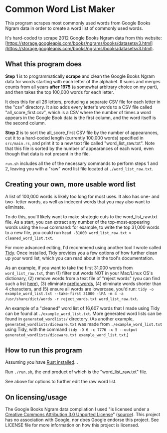 # Common Word List Maker

This program scrapes most commonly used words from Google Books Ngram data in order to create a word list of commonly used words. 

It's hard-coded to scrape 2012 Google Books Ngram data from this website: [https://storage.googleapis.com/books/ngrams/books/datasetsv3.html](https://storage.googleapis.com/books/ngrams/books/datasetsv3.html).

## What this program does

**Step 1** is to programmatically **scrape** and clean the Google Books Ngram data for words starting with each letter of the alphabet. It sums and merges counts from all years **after 1975** (a somewhat arbitrary choice on my part), and then takes the top 100,000 words for each letter. 

It does this for all 26 letters, producing a separate CSV file for each letter in the "csv" directory. It also adds every letter's words to a CSV file called "all_score_first.csv", which is a CSV where the number of times a word appears in the Google Book data is the first column, and the word itself is the second column.

**Step 2** is to sort the all_score_first CSV file by the number of appearances, cut it to a hard-coded length (currently 100,000 words) specified in `src/main.rs`, and print it to a new text file called "word_list_raw.txt". Note that this file is sorted by the number of appearances of each word, even though that data is not present in the file. 

`run.sh` includes all the of the necessary commands to perform steps 1 and 2, leaving you with a "raw" word list file located at `./word_list_raw.txt`.

## Creating your own, more usable word list

A list of 100,000 words is likely too long for most uses. It also has one- and two- letter words, as well as indecent words that you may also want to eliminate.

To do this, you'll likely want to make strategic cuts to the word_list_raw.txt file. As a start, you can extract any number of the top-most-appearing words using the `head` command: for example, to write the top 31,000 words to a new file, you could run `head -31000 word_list_raw.txt > cleaned_word_list.txt`. 

For more advanced editing, I'd recommend using another tool I wrote called [Tidy](https://github.com/sts10/tidy/). Once installed, Tidy provides you a few options of how further clean up your word list, which you can read about in the tool's documentation.

As an example, if you want to take the first 31,000 words from `word_list_raw.txt`, then (1) filter out words NOT in your Mac/Linux OS's dictionary, (2) remove words from a text file of "reject words" (you can find such a list [here](https://github.com/zacanger/profane-words)), (3) eliminate [prefix words](https://en.wikipedia.org/wiki/Prefix_code), (4) eliminate words shorter than 4 characters, and (5) ensure all words are lowercase, you'd run: `tidy -o example_word_list.txt --take-first 31000 -lPA -m 4 -a /usr/share/dict/words -r reject_words.txt word_list_raw.txt`.

An example of a "cleaned" word list of 16,607 words that I made using Tidy can be found at `./example_word_list.txt`. More generated word lists can be found in `generated_wordlists/` directory. (As another example, `generated_wordlists/diceware.txt` was made from `./example_word_list.txt` using Tidy, with the command `tidy -D 6 -c 7776 -x 5 --output generated_wordlists/diceware.txt example_word_list.txt`.)

## How to run this program 

Assuming you have [Rust installed](https://www.rust-lang.org/tools/install)...

Run `./run.sh`, the end product of which is the "word_list_raw.txt" file.

See above for options to further edit the raw word list.

## On licensing/usage

The Google Books Ngram data compilation I used "is licensed under a [Creative Commons Attribution 3.0 Unported License](http://creativecommons.org/licenses/by/3.0/)" ([source](https://storage.googleapis.com/books/ngrams/books/datasetsv3.html)). This project has no association with Google, nor does Google endorse this project. See LICENSE file for more information on how this project is licensed.
